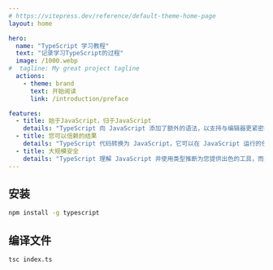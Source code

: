 ```yaml
---
# https://vitepress.dev/reference/default-theme-home-page
layout: home

hero:
  name: "TypeScript 学习教程"
  text: "记录学习TypeScript的过程"
  image: /1000.webp
#  tagline: My great project tagline
  actions:
    - theme: brand
      text: 开始阅读
      link: /introduction/preface

features:
  - title: 始于JavaScript，归于JavaScript
    details: "TypeScript 向 JavaScript 添加了额外的语法，以支持与编辑器更紧密的集成。在编辑器中尽早发现错误。"
  - title: 您可以信赖的结果
    details: "TypeScript 代码转换为 JavaScript，它可以在 JavaScript 运行的任何地方运行：在浏览器中、Node.js 或 Deno 上以及您的应用程序中。"
  - title: 大规模安全
    details: "TypeScript 理解 JavaScript 并使用类型推断为您提供出色的工具，而无需额外的代码。"
---
```


## 安装
```bash
npm install -g typescript
```

## 编译文件
```bash
tsc index.ts
```

